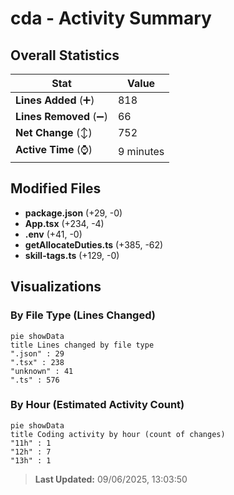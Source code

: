 # cda - Activity Summary 

## Overall Statistics

| Stat                   | Value                                                             |
| ---------------------- | ----------------------------------------------------------------- |
| **Lines Added** (➕)   | 818                                          |
| **Lines Removed** (➖) | 66                                        |
| **Net Change** (↕)    | 752                |
| **Active Time** (⌚)   | 9 minutes |


## Modified Files
- **package.json** (+29, -0)
- **App.tsx** (+234, -4)
- **.env** (+41, -0)
- **getAllocateDuties.ts** (+385, -62)
- **skill-tags.ts** (+129, -0)

## Visualizations

### By File Type (Lines Changed)

```mermaid
pie showData
title Lines changed by file type
".json" : 29
".tsx" : 238
"unknown" : 41
".ts" : 576
```

### By Hour (Estimated Activity Count)

```mermaid
pie showData
title Coding activity by hour (count of changes)
"11h" : 1
"12h" : 7
"13h" : 1
```


> **Last Updated:** 09/06/2025, 13:03:50